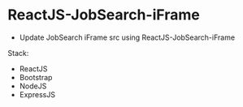 # ReactJS-JobSearch-iFrame

- Update JobSearch iFrame src using ReactJS-JobSearch-iFrame

Stack:
- ReactJS
- Bootstrap
- NodeJS
- ExpressJS
